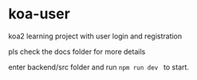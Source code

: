 # koa-user
koa2 learning project with user login and registration

pls check the docs folder for more details

enter backend/src folder and run  ```npm run dev ``` to start.

